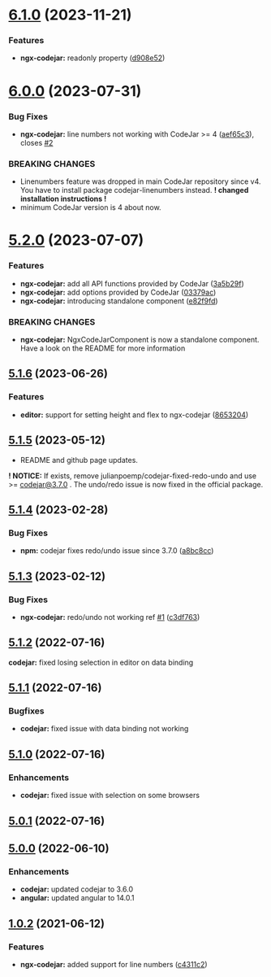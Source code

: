 # [6.1.0](https://github.com/julianpoemp/ngx-codejar/compare/v6.0.0...v6.1.0) (2023-11-21)


### Features

* **ngx-codejar:** readonly property ([d908e52](https://github.com/julianpoemp/ngx-codejar/commit/d908e52a994b45dd431ee53f34a6b8a0815e9269))

# [6.0.0](https://github.com/julianpoemp/ngx-codejar/compare/v5.2.0...v6.0.0) (2023-07-31)


### Bug Fixes

* **ngx-codejar:** line numbers not working with CodeJar >= 4 ([aef65c3](https://github.com/julianpoemp/ngx-codejar/commit/aef65c3ea8c5814188cbf3a88486fadada81d0ce)), closes [#2](https://github.com/julianpoemp/ngx-codejar/issues/2)


### BREAKING CHANGES

- Linenumbers feature was dropped in main CodeJar repository since v4.
  You
  have to install package codejar-linenumbers instead. <b>! changed installation instructions ! </b>
- minimum
  CodeJar version is 4 about now.


# [5.2.0](https://github.com/julianpoemp/ngx-codejar/compare/v5.1.6...v5.2.0) (2023-07-07)


### Features

* **ngx-codejar:** add all API functions provided by CodeJar ([3a5b29f](https://github.com/julianpoemp/ngx-codejar/commit/3a5b29fd7f9826fd24429c492c21604d3d90d786))
* **ngx-codejar:** add options provided by CodeJar ([03379ac](https://github.com/julianpoemp/ngx-codejar/commit/03379acf728d61e8303ff60476a06b2b23ced714))
* **ngx-codejar:** introducing standalone component ([e82f9fd](https://github.com/julianpoemp/ngx-codejar/commit/e82f9fd1b59745771e8405ea31fe7ecf96b0366e))


### BREAKING CHANGES

* **ngx-codejar:** NgxCodeJarComponent is now a standalone component. Have
  a look on the README for more information

## [5.1.6](https://github.com/julianpoemp/ngx-codejar/compare/v5.1.5...v5.1.6) (2023-06-26)


### Features

* **editor:** support for setting height and flex to ngx-codejar ([8653204](https://github.com/julianpoemp/ngx-codejar/commit/8653204a175dc95d7aeb0c3369b556ea234676d9))

## [5.1.5](https://github.com/julianpoemp/ngx-codejar/compare/v5.1.4...v5.1.5) (2023-05-12)

* README and github page updates.

**! NOTICE:** If exists, remove julianpoemp/codejar-fixed-redo-undo and use >= codejar@3.7.0 . The undo/redo issue is
now fixed in the official package.

## [5.1.4](https://github.com/julianpoemp/ngx-codejar/compare/v5.1.3...v5.1.4) (2023-02-28)

### Bug Fixes

* **npm:** codejar fixes redo/undo issue since
  3.7.0 ([a8bc8cc](https://github.com/julianpoemp/ngx-codejar/commit/a8bc8ccc7140acdf282b77d0852852916ca17f7e))

## [5.1.3](https://github.com/julianpoemp/ngx-codejar/compare/v5.1.2...v5.1.3) (2023-02-12)

### Bug Fixes

* **ngx-codejar:** redo/undo not working
  ref [#1](https://github.com/julianpoemp/ngx-codejar/issues/1) ([c3df763](https://github.com/julianpoemp/ngx-codejar/commit/c3df7630c0f5628528ad3407da53b4030dac5b47))

## [5.1.2](https://github.com/julianpoemp/ngx-codejar/compare/v5.1.1...v5.1.2) (2022-07-16)

**codejar:** fixed losing selection in editor on data binding

## [5.1.1](https://github.com/julianpoemp/ngx-codejar/compare/v5.1.0...v5.1.1) (2022-07-16)

### Bugfixes

* **codejar:** fixed issue with data binding not working

## [5.1.0](https://github.com/julianpoemp/ngx-codejar/compare/v5.0.1...v5.1.0) (2022-07-16)

### Enhancements

* **codejar:** fixed issue with selection on some browsers

## [5.0.1](https://github.com/julianpoemp/ngx-codejar/compare/v5.0.0...v5.0.1) (2022-07-16)

## [5.0.0](https://github.com/julianpoemp/ngx-codejar/compare/v1.0.2...v5.0.0) (2022-06-10)

### Enhancements

* **codejar:** updated codejar to 3.6.0
* **angular:** updated angular to 14.0.1

## [1.0.2](https://github.com/julianpoemp/ngx-codejar/compare/v1.0.1...v1.0.2) (2021-06-12)

### Features

* **ngx-codejar:** added support for line
  numbers ([c4311c2](https://github.com/julianpoemp/ngx-codejar/commit/c4311c23397f042e1d347cc63c6a32a9dc9fb2cf))
